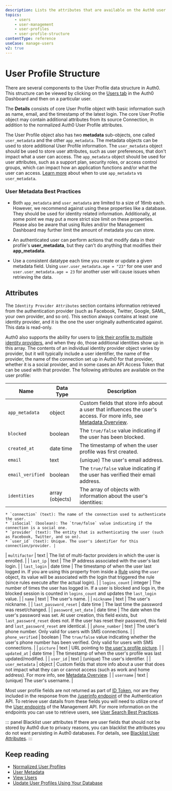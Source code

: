 ```yaml
---
description: Lists the attributes that are available on the Auth0 user profile
topics:
    - users
    - user-management
    - user-profiles
    - user-profile-structure
contentType: reference
useCase: manage-users
v2: true
---
```


# User Profile Structure

There are several components to the User Profile data structure in Auth0. This structure can be viewed by clicking on the [Users tab](${manage_url}/#/users) in the Auth0 Dashboard and then on a particular user.

The **Details** consists of core User Profile object with basic information such as name, email, and the timestamp of the latest login. The core User Profile object may contain additional attributes from its source Connection, in addition to the normalized Auth0 User Profile attributes.

The User Profile object also has two **metadata** sub-objects, one called `user_metadata` and the other `app_metadata`. The metadata objects can be used to store additional User Profile information. The `user_metadata` object should be used to store user attributes, such as user preferences, that don't impact what a user can access. The `app_metadata` object should be used for user attributes, such as a support plan, security roles, or access control groups, which can impact how an application functions and/or what the user can access. [Learn more](/api/management/v2/changes#8) about when to use `app_metadata` vs `user_metadata`.

### User Metadata Best Practices

* Both `app_metadata` and `user_metadata` are limited to a size of 16mb each. However, we recommend against using these properties like a database. They should be used for identity related information. Additionally, at some point we may put a more strict size limit on these properties. Please also be aware that using Rules and/or the Management Dashboard may further limit the amount of metadata you can store.

* An authenticated user can perform actions that modify data in their profile's **user_metadata**, but they can't do anything that modifies their **app_metadata**.

* Use a consistent datatype each time you create or update a given metadata field. Using `user.user_metadata.age = "23"` for one user and `user.user_metadata.age = 23` for another user will cause issues when retrieving the data.

## Attributes

The `Identity Provider Attributes` section contains information retrieved from the authentication provider (such as Facebook, Twitter, Google, SAML, your own provider, and so on). This section always contains at least one identity provider, and it is the one the user originally authenticated against. This data is read-only.

Auth0 also supports the ability for users to [link their profile to multiple identity providers](/link-accounts), and when they do, those additional identities show up in this array. The contents of an individual identity provider object varies by provider, but it will typically include a user identifier, the name of the provider, the name of the connection set up in Auth0 for that provider, whether it is a social provider, and in some cases an API Access Token that can be used with that provider. The following attributes are available on the user profile:

| Name             | Data Type | Description |
|------------------|-----------|-------------|
| `app_metadata`   | object    | Custom fields that store info about a user that influences the user's access. For more info, see [Metadata Overview](/users/concepts/overview-user-metadata). |
| `blocked`        | boolean   | The `true/false` value indicating if the user has been blocked. |
| `created_at`     | date time  | The timestamp of when the user profile was first created. |
| `email`          | text   | (unique) The user's email address. |
| `email_verified` | boolean   | The `true/false` value indicating if the user has verified their email address. |
| `identities`     | array (objects) | The array of objects with information about the user's identities:
    * `connection` (text): The name of the connection used to authenticate the user.
    * `isSocial` (boolean): The `true/false` value indicating if the connection is a social one.
    * `provider` (text): The entity that is authenticating the user (such as Facebook, Twitter, and so on).
    * `user_id` (text): Unique. The user's identifier for this connection/provider. |
| `multifactor`   | text    | The list of multi-factor providers in which the user is enrolled. |
| `last_ip`       | text    | The IP address associated with the user's last login. |
| `last_login`    | date time   | The timestamp of when the user last logged in. If you are using this property from inside a [Rule](/rules) using the `user` object, its value will be associated with the login that triggered the rule (since rules execute after the actual login). |
| `logins_count`  | integer | The number of times the user has logged in. If a user is blocked and logs in, the blocked session is counted in `logins_count` and updates the `last_login` value. |
| `name`          | text     | The user's name. |
| `nickname`      | text     | The user's nickname. |
| `last_password_reset` | date time | The last time the password was reset/changed. |
| `password_set_date`   | date time | The date when the user's password was set. At user creation, this field exists, but `last_password_reset` does not. If the user has reset their password, this field and `last_password_reset` are identical. |
| `phone_number` | text | The user's phone number. Only valid for users with SMS connections. |
| `phone_verified` | boolean | The `true/false` value indicating whether the user's phone number has been verified. Only valid for users with SMS connections. |
| `picture` | text | URL pointing to [the user's profile picture](/users/guides/change-user-pictures). |
| `updated_at` | date time | The timestamp of when the user's profile was last updated/modified. |
| `user_id` | text | (unique) The user's identifier. |
| `user_metadata` | object     | Custom fields that store info about a user that does not impact what they can or cannot access (such as work and home address). For more info, see [Metadata Overview](/users/concepts/overview-user-metadata). |
| `username` | text | (unique) The user's username. |

Most user profile fields are not returned as part of [ID Token](/tokens/id-token), nor are they included in the response from the [/userinfo endpoint](/api/authentication#get-user-info) of the Authentication API. To retrieve user datails from these fields you will need to utilize one of the [User endpoints](/api/management/v2#!/Users/get_users) of the Management API. For more information on the endpoints you can use to retrieve users, see [User Search Best Practices](/best-practices/search-best-practices).

::: panel Blacklist user attributes
If there are user fields that should not be stored by Auth0 due to privacy reasons, you can blacklist the attributes you do not want persisting in Auth0 databases. For details, see [Blacklist User Attributes](/security/blacklisting-attributes).
:::

## Keep reading

* [Normalized User Profiles](/users/normalized)
* [User Metadata](/users/concepts/overview-user-metadata)
* [View Users](/users/guides/view-users)
* [Update User Profiles Using Your Database](/users/guides/update-user-profiles-using-your-database)
